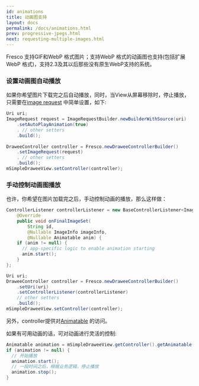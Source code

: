 ```yaml
---
id: animations
title: 动画图支持
layout: docs
permalink: /docs/animations.html
prev: progressive-jpegs.html
next: requesting-multiple-images.html
---
```


Fresco 支持GIF和WebP 格式图片；支持WebP 格式的动画图也支持(包括扩展WebP 格式)，支持2.3及其以后那些没有原生WebP支持的系统。

### 设置动画图自动播放

如果你希望图片下载完之后自动播放，同时，当View从屏幕移除时，停止播放，只需要在[image request](image-requests.html) 中简单设置，如下:


```java
Uri uri;
ImageRequest request = ImageRequestBuilder.newBuilderWithSource(uri)
    .setAutoPlayAnimation(true)
    . // other setters
    .build();
    
DraweeController controller = Fresco.newDraweeControllerBuilder()
    .setImageRequest(request)
    . // other setters
    .build();
mSimpleDraweeView.setController(controller);
```

### 手动控制动画图播放

也许，你希望在图片加载完之后，手动控制动画的播放，那么这样做：

```java
ControllerListener controllerListener = new BaseControllerListener<ImageInfo>() {
    @Override
    public void onFinalImageSet(
        String id,
        @Nullable ImageInfo imageInfo,
        @Nullable Animatable anim) {
    if (anim != null) {
      // app-specific logic to enable animation starting
      anim.start();
    }
};

Uri uri;
DraweeController controller = Fresco.newDraweeControllerBuilder()
    .setUri(uri)
    .setControllerListener(controllerListener)
    // other setters
    .build();
mSimpleDraweeView.setController(controller);
```

另外，controller提供对[Animatable](http://developer.android.com/reference/android/graphics/drawable/Animatable.html) 的访问。

如果有可用动画的话，可对动画进行灵活的控制:

```java
Animatable animation = mSimpleDraweeView.getController().getAnimatable();
if (animation != null) {
  // 开始播放
  animation.start();
  // 一段时间之后，根据业务逻辑，停止播放
  animation.stop();
}
```

